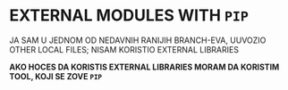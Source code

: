 # EXTERNAL MODULES WITH `PIP`

JA SAM U JEDNOM OD NEDAVNIH RANIJIH BRANCH-EVA, UUVOZIO OTHER LOCAL FILES; NISAM KORISTIO EXTERNAL LIBRARIES

**AKO HOCES DA KORISTIS EXTERNAL LIBRARIES MORAM DA KORISTIM TOOL, KOJI SE ZOVE `PIP`**

